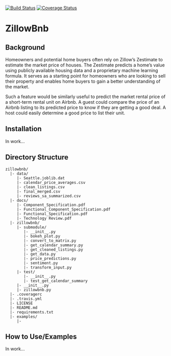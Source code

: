 [![Build Status](https://travis-ci.org/mag3141592/Final515Project.svg?branch=master)](https://travis-ci.org/mag3141592/Final515Project)
[![Coverage Status](https://coveralls.io/repos/github/mag3141592/Final515Project/badge.svg?branch=master)](https://coveralls.io/github/mag3141592/Final515Project?branch=master)

# ZillowBnb

## Background
Homeowners and potential home buyers often rely on Zillow’s Zestimate to estimate the market price of houses. The Zestimate predicts a home’s value using publicly available housing data and a proprietary machine learning formula. It serves as a starting point for homeowners who are looking to sell their property and enables home buyers to gain a better understanding of the market.

Such a feature would be similarly useful to predict the market rental price of a short-term rental unit on Airbnb.  A guest could compare the price of an Airbnb listing to its predicted price to know if they are getting a good deal. A host could easily determine a good price to list their unit.

## Installation
In work...

## Directory Structure
```
zillowbnb/
  |- data/
     |- Seattle.joblib.dat
     |- calendar_price_averages.csv
     |- clean_listings.csv
     |- final_merged.csv
     |- reviews_sa_summarized.csv
  |- docs/
     |- Component_Specification.pdf
     |- Functional_Component_Specification.pdf
     |- Functional_Specification.pdf
     |- Technology Review.pdf
  |- zillowbnb/
     |- submodule/
        |- __init__.py
        |- bokeh_plot.py
        |- convert_to_matrix.py
        |- get_calendar_summary.py
        |- get_cleaned_listings.py
        |- get_data.py
        |- price_predictions.py
        |- sentiment.py
        |- transform_input.py
     |- test/
        |- __init__.py
        |- test_get_calendar_summary
     |- __init__.py
     |- zillowbnb.py
  |- .coveragerc
  |- .travis.yml
  |- LICENSE
  |- README.md
  |- requirements.txt
  |- examples/
     |-
```
## How to Use/Examples
In work...
